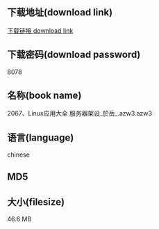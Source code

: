 ## 下载地址(download link)
[下载链接 download link](https://voluble-croquembouche-d321dc.netlify.app/?s=2067%E3%80%81Linux%E5%BA%94%E7%94%A8%E5%A4%A7%E5%85%A8+%E6%9C%8D%E5%8A%A1%E5%99%A8%E6%9E%B6%E8%AE%BE_%E6%96%BC%E5%B2%B3_.azw3)

## 下载密码(download password)
8078

## 名称(book name)
2067、Linux应用大全 服务器架设_於岳_.azw3.azw3

## 语言(language)
chinese

## MD5


## 大小(filesize)
46.6 MB

